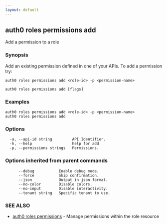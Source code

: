 ```yaml
---
layout: default
---
```

## auth0 roles permissions add

Add a permission to a role

### Synopsis

Add an existing permission defined in one of your APIs.
To add a permission try:

    auth0 roles permissions add <role-id> -p <permission-name>

```
auth0 roles permissions add [flags]
```

### Examples

```
auth0 roles permissions add <role-id> -p <permission-name>
auth0 roles permissions add
```

### Options

```
  -a, --api-id string         API Identifier.
  -h, --help                  help for add
  -p, --permissions strings   Permissions.
```

### Options inherited from parent commands

```
      --debug           Enable debug mode.
      --force           Skip confirmation.
      --json            Output in json format.
      --no-color        Disable colors.
      --no-input        Disable interactivity.
      --tenant string   Specific tenant to use.
```

### SEE ALSO

* [auth0 roles permissions](auth0_roles_permissions.md)	 - Manage permissions within the role resource

